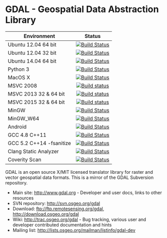 GDAL - Geospatial Data Abstraction Library
====

| Environment              | Status        |
| ------------------------ |:-------------:|
| Ubuntu 12.04 64 bit      | [![Build Status](https://travis-ci.org/OSGeo/gdal.svg?branch=trunk)](https://travis-ci.org/OSGeo/gdal) |
| Ubuntu 12.04 32 bit      | [![Build Status](https://travis-ci.org/rouault/gdal_coverage.svg?branch=trunk_32bit)](https://travis-ci.org/rouault/gdal_coverage) |
| Ubuntu 14.04 64 bit      | [![Build Status](https://travis-ci.org/rouault/gdal_coverage.svg?branch=trunk_trusty)](https://travis-ci.org/rouault/gdal_coverage) |
| Python 3                 | [![Build Status](https://travis-ci.org/rouault/gdal_coverage.svg?branch=python3)](https://travis-ci.org/rouault/gdal_coverage) |
| MacOS X                  | [![Build Status](https://travis-ci.org/rouault/gdal_coverage.svg?branch=trunk_travis_macosx)](https://travis-ci.org/rouault/gdal_coverage) |
| MSVC 2008                | [![Build status](https://ci.appveyor.com/api/projects/status/tbtcdve977yd5atp/branch/trunk_vc9?svg=true)](https://ci.appveyor.com/project/rouault/gdal-coverage) |
| MSVC 2013 32 & 64 bit    | [![Build status](https://ci.appveyor.com/api/projects/status/tbtcdve977yd5atp/branch/trunk_vc12?svg=true)](https://ci.appveyor.com/project/rouault/gdal-coverage) |
| MSVC 2015 32 & 64 bit    | [![Build status](https://ci.appveyor.com/api/projects/status/tbtcdve977yd5atp/branch/trunk_vc13?svg=true)](https://ci.appveyor.com/project/rouault/gdal-coverage) |
| MinGW                    | [![Build Status](https://travis-ci.org/rouault/gdal_coverage.svg?branch=trunk_mingw)](https://travis-ci.org/rouault/gdal_coverage) |
| MinGW_W64                | [![Build Status](https://travis-ci.org/rouault/gdal_coverage.svg?branch=trunk_mingw_w64)](https://travis-ci.org/rouault/gdal_coverage) |
| Android                  | [![Build Status](https://travis-ci.org/rouault/gdal_coverage.svg?branch=trunk_android)](https://travis-ci.org/rouault/gdal_coverage) |
| GCC 4.8 C++11            | [![Build Status](https://travis-ci.org/rouault/gdal_coverage.svg?branch=trunk_gcc4.8_stdc11)](https://travis-ci.org/rouault/gdal_coverage) |
| GCC 5.2 C++14 -fsanitize | [![Build Status](https://travis-ci.org/rouault/gdal_coverage.svg?branch=trunk_gcc5.2_sanitize)](https://travis-ci.org/rouault/gdal_coverage) |
| Clang Static Analyzer    | [![Build Status](https://travis-ci.org/rouault/gdal_coverage.svg?branch=trunk_clang_static_analyzer)](https://travis-ci.org/rouault/gdal_coverage) |
| Coverity Scan            | [![Build Status](https://scan.coverity.com/projects/749/badge.svg?flat=1)](https://scan.coverity.com/projects/gdal) |

GDAL is an open source X/MIT licensed translator library for raster and vector geospatial data formats. This is a mirror of the GDAL Subversion repository.

* Main site: http://www.gdal.org - Developer and user docs, links to other resources
* SVN repository: http://svn.osgeo.org/gdal
* Download: ftp://ftp.remotesensing.org/gdal, http://download.osgeo.org/gdal
* Wiki: http://trac.osgeo.org/gdal - Bug tracking, various user and developer contributed documentation and hints
* Mailing list: http://lists.osgeo.org/mailman/listinfo/gdal-dev
